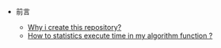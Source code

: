 - 前言

  - [Why i create this repository?](why-create.md)
  - [How to statistics execute time in my algorithm function ?](how-to-run.md)

